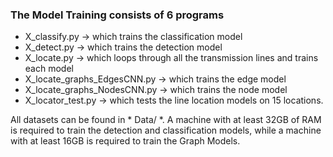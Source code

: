 ### The Model Training consists of 6 programs

- X_classify.py -> which trains the classification model
- X_detect.py -> which trains the detection model
- X_locate.py -> which loops through all the transmission lines and trains each model
- X_locate_graphs_EdgesCNN.py -> which trains the edge model
- X_locate_graphs_NodesCNN.py -> which trains the node model
- X_locator_test.py -> which tests the line location models on 15 locations.

All datasets can be found in * Data/ *. A machine with at least 32GB of RAM is required to train the detection and classification models, while a machine with at least 16GB is required to train the Graph Models. 
